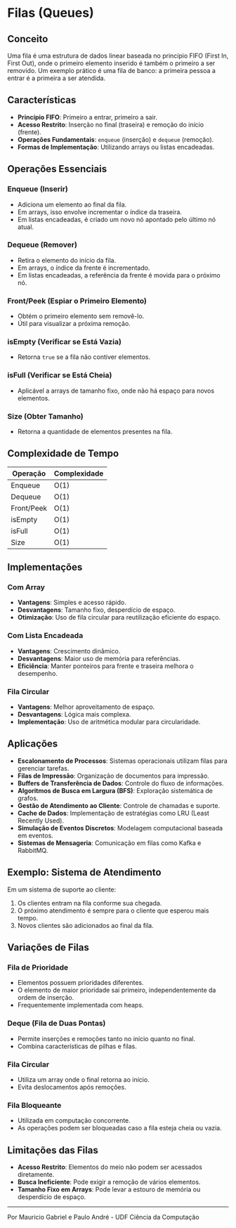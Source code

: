 # Filas (Queues)

## Conceito

Uma fila é uma estrutura de dados linear baseada no princípio FIFO (First In, First Out), onde o primeiro elemento inserido é também o primeiro a ser removido. Um exemplo prático é uma fila de banco: a primeira pessoa a entrar é a primeira a ser atendida.

## Características

- **Princípio FIFO**: Primeiro a entrar, primeiro a sair.
- **Acesso Restrito**: Inserção no final (traseira) e remoção do início (frente).
- **Operações Fundamentais**: `enqueue` (inserção) e `dequeue` (remoção).
- **Formas de Implementação**: Utilizando arrays ou listas encadeadas.

## Operações Essenciais

### Enqueue (Inserir)
- Adiciona um elemento ao final da fila.
- Em arrays, isso envolve incrementar o índice da traseira.
- Em listas encadeadas, é criado um novo nó apontado pelo último nó atual.

### Dequeue (Remover)
- Retira o elemento do início da fila.
- Em arrays, o índice da frente é incrementado.
- Em listas encadeadas, a referência da frente é movida para o próximo nó.

### Front/Peek (Espiar o Primeiro Elemento)
- Obtém o primeiro elemento sem removê-lo.
- Útil para visualizar a próxima remoção.

### isEmpty (Verificar se Está Vazia)
- Retorna `true` se a fila não contiver elementos.

### isFull (Verificar se Está Cheia)
- Aplicável a arrays de tamanho fixo, onde não há espaço para novos elementos.

### Size (Obter Tamanho)
- Retorna a quantidade de elementos presentes na fila.

## Complexidade de Tempo

| Operação   | Complexidade |
|------------|--------------|
| Enqueue    | O(1)         |
| Dequeue    | O(1)         |
| Front/Peek | O(1)         |
| isEmpty    | O(1)         |
| isFull     | O(1)         |
| Size       | O(1)         |

## Implementações

### Com Array
- **Vantagens**: Simples e acesso rápido.
- **Desvantagens**: Tamanho fixo, desperdício de espaço.
- **Otimização**: Uso de fila circular para reutilização eficiente do espaço.

### Com Lista Encadeada
- **Vantagens**: Crescimento dinâmico.
- **Desvantagens**: Maior uso de memória para referências.
- **Eficiência**: Manter ponteiros para frente e traseira melhora o desempenho.

### Fila Circular
- **Vantagens**: Melhor aproveitamento de espaço.
- **Desvantagens**: Lógica mais complexa.
- **Implementação**: Uso de aritmética modular para circularidade.

## Aplicações

- **Escalonamento de Processos**: Sistemas operacionais utilizam filas para gerenciar tarefas.
- **Filas de Impressão**: Organização de documentos para impressão.
- **Buffers de Transferência de Dados**: Controle do fluxo de informações.
- **Algoritmos de Busca em Largura (BFS)**: Exploração sistemática de grafos.
- **Gestão de Atendimento ao Cliente**: Controle de chamadas e suporte.
- **Cache de Dados**: Implementação de estratégias como LRU (Least Recently Used).
- **Simulação de Eventos Discretos**: Modelagem computacional baseada em eventos.
- **Sistemas de Mensageria**: Comunicação em filas como Kafka e RabbitMQ.

## Exemplo: Sistema de Atendimento

Em um sistema de suporte ao cliente:

1. Os clientes entram na fila conforme sua chegada.
2. O próximo atendimento é sempre para o cliente que esperou mais tempo.
3. Novos clientes são adicionados ao final da fila.

## Variações de Filas

### Fila de Prioridade
- Elementos possuem prioridades diferentes.
- O elemento de maior prioridade sai primeiro, independentemente da ordem de inserção.
- Frequentemente implementada com heaps.

### Deque (Fila de Duas Pontas)
- Permite inserções e remoções tanto no início quanto no final.
- Combina características de pilhas e filas.

### Fila Circular
- Utiliza um array onde o final retorna ao início.
- Evita deslocamentos após remoções.

### Fila Bloqueante
- Utilizada em computação concorrente.
- As operações podem ser bloqueadas caso a fila esteja cheia ou vazia.

## Limitações das Filas

- **Acesso Restrito**: Elementos do meio não podem ser acessados diretamente.
- **Busca Ineficiente**: Pode exigir a remoção de vários elementos.
- **Tamanho Fixo em Arrays**: Pode levar a estouro de memória ou desperdício de espaço.

---

Por Mauricio Gabriel e Paulo André - UDF Ciência da Computação
```
